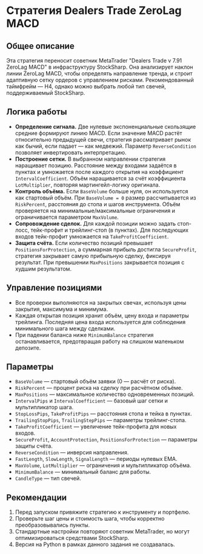 # Стратегия Dealers Trade ZeroLag MACD

## Общее описание
Эта стратегия переносит советник MetaTrader "Dealers Trade v 7.91 ZeroLag MACD" в инфраструктуру StockSharp. Она анализирует наклон линии ZeroLag MACD, чтобы определять направление тренда, и строит адаптивную сетку ордеров с управлением рисками. Рекомендованный таймфрейм — H4, однако можно выбрать любой тип свечей, поддерживаемый StockSharp.

## Логика работы
- **Определение сигнала.** Две нулевые экспоненциальные скользящие средние формируют линию MACD. Если значение MACD растёт относительно предыдущей свечи, стратегия рассматривает рынок как бычий, если падает — как медвежий. Параметр `ReverseCondition` позволяет инвертировать интерпретацию.
- **Построение сетки.** В выбранном направлении стратегия наращивает позицию. Расстояние между входами задаётся в пунктах и умножается после каждого открытия на коэффициент `IntervalCoefficient`. Объём наращивается за счёт коэффициента `LotMultiplier`, повторяя мартингейл-логику оригинала.
- **Контроль объёма.** Если `BaseVolume` больше нуля, он используется как стартовый объём. При `BaseVolume = 0` размер рассчитывается из `RiskPercent`, расстояния до стопа и шагов инструмента. Объём проверяется на минимальные/максимальные ограничения и ограничивается параметром `MaxVolume`.
- **Сопровождение сделок.** Для каждой позиции можно задать стоп-лосс, тейк-профит и трейлинг-стоп (в пунктах). Для последующих входов тейк-профит умножается на `TakeProfitCoefficient`.
- **Защита счёта.** Если количество позиций превышает `PositionsForProtection`, а суммарная прибыль достигла `SecureProfit`, стратегия закрывает самую прибыльную сделку, фиксируя результат. При превышении `MaxPositions` закрывается позиция с худшим результатом.

## Управление позициями
- Все проверки выполняются на закрытых свечах, используя цены закрытия, максимума и минимума.
- Каждая открытая позиция хранит объём, цену входа и параметры трейлинга. Последняя цена входа используется для соблюдения минимального шага между сделками.
- При падении баланса ниже `MinimumBalance` стратегия останавливается, предотвращая работу на слишком маленьком депозите.

## Параметры
- `BaseVolume` — стартовый объём заявки (0 — расчёт от риска).
- `RiskPercent` — процент риска на сделку при расчётном объёме.
- `MaxPositions` — максимальное количество одновременных позиций.
- `IntervalPips` и `IntervalCoefficient` — базовый шаг сетки и мультипликатор шага.
- `StopLossPips`, `TakeProfitPips` — расстояния стопа и тейка в пунктах.
- `TrailingStopPips`, `TrailingStepPips` — параметры трейлинг-стопа.
- `TakeProfitCoefficient` — увеличение тейк-профита для новых входов.
- `SecureProfit`, `AccountProtection`, `PositionsForProtection` — параметры защиты счёта.
- `ReverseCondition` — инверсия направления.
- `FastLength`, `SlowLength`, `SignalLength` — периоды нулевых EMA.
- `MaxVolume`, `LotMultiplier` — ограничения и мультипликатор объёма.
- `MinimumBalance` — минимальный баланс для работы.
- `CandleType` — тип свечей.

## Рекомендации
1. Перед запуском привяжите стратегию к инструменту и портфелю.
2. Проверьте шаг цены и стоимость шага, чтобы корректно преобразовывались пункты.
3. Стандартные настройки повторяют советник MetaTrader, но могут оптимизироваться средствами StockSharp.
4. Версия на Python в рамках данного задания не создавалась.
